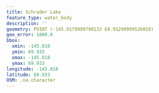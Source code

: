 ```yaml
---
title: Schrader Lake
feature_type: water_body
description: ''
geometry: POINT (-145.0179999798133 69.93299999526018)
geo_error: 1000.0
bbox:
  xmin: -145.018
  ymin: 69.933
  xmax: -145.018
  ymax: 69.933
longitude: -145.018
latitude: 69.933
OSM: .na.character
---
```

